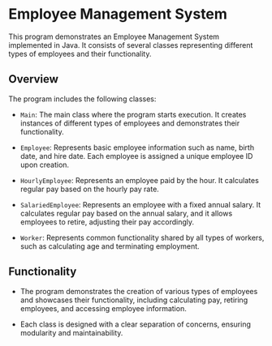 # Employee Management System

This program demonstrates an Employee Management System implemented in Java. It consists of several classes representing different types of employees and their functionality.

## Overview

The program includes the following classes:

- `Main`: The main class where the program starts execution. It creates instances of different types of employees and demonstrates their functionality.

- `Employee`: Represents basic employee information such as name, birth date, and hire date. Each employee is assigned a unique employee ID upon creation.

- `HourlyEmployee`: Represents an employee paid by the hour. It calculates regular pay based on the hourly pay rate.

- `SalariedEmployee`: Represents an employee with a fixed annual salary. It calculates regular pay based on the annual salary, and it allows employees to retire, adjusting their pay accordingly.

- `Worker`: Represents common functionality shared by all types of workers, such as calculating age and terminating employment.

## Functionality

- The program demonstrates the creation of various types of employees and showcases their functionality, including calculating pay, retiring employees, and accessing employee information.

- Each class is designed with a clear separation of concerns, ensuring modularity and maintainability.

